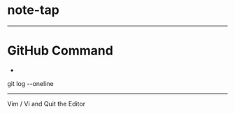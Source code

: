 # note-tap
------------------------
# GitHub Command
- 

  git log --oneline
  
  
------------------------
  
  Vim / Vi and Quit the Editor
  
  
